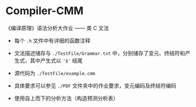 # Compiler-CMM
《编译原理》语法分析大作业 —— 类 C 文法

* 每个 `.h` 文件中有详细的函数注释
* 文法描述储存与 `./TestFile/Grammar.txt` 中，分别储存了变元、终结符和产生式，其中产生式以 `'$'` 结尾
* 源代码为 `./TestFile/example.cmm`
* 具体要求可以参见 `./PDF` 文件夹中的作业要求，变元编码及终结符编码

* 使用自上而下的分析方法（构造预测分析表）
